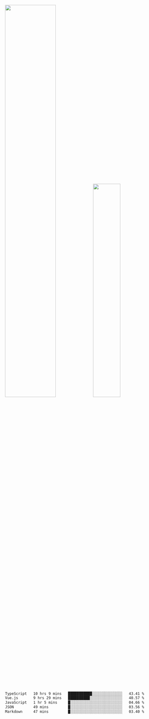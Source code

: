 <img align="" width="57.5%" src="https://github-readme-stats.vercel.app/api?username=Dream4ever&hide_title=true&hide_border=true&count_private=true&show_icons=true&include_all_commits=true&line_height=21" /><img align="" width="42.4%" src="https://github-readme-stats.vercel.app/api/top-langs/?username=Dream4ever&hide_title=true&count_private=true&show_icons=true&langs_count=6&hide_border=true&layout=compact" />

<!--START_SECTION:waka-->

```txt
TypeScript   10 hrs 9 mins   ███████████░░░░░░░░░░░░░░   43.41 %
Vue.js       9 hrs 29 mins   ██████████░░░░░░░░░░░░░░░   40.57 %
JavaScript   1 hr 5 mins     █░░░░░░░░░░░░░░░░░░░░░░░░   04.66 %
JSON         49 mins         █░░░░░░░░░░░░░░░░░░░░░░░░   03.56 %
Markdown     47 mins         █░░░░░░░░░░░░░░░░░░░░░░░░   03.40 %
```

<!--END_SECTION:waka-->
